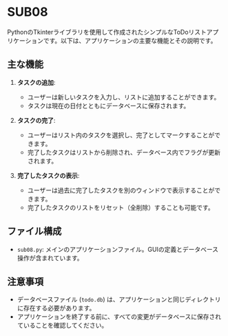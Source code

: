 # SUB08

PythonのTkinterライブラリを使用して作成されたシンプルなToDoリストアプリケーションです。以下は、アプリケーションの主要な機能とその説明です。

## 主な機能

1. **タスクの追加**:
    - ユーザーは新しいタスクを入力し、リストに追加することができます。
    - タスクは現在の日付とともにデータベースに保存されます。

2. **タスクの完了**:
    - ユーザーはリスト内のタスクを選択し、完了としてマークすることができます。
    - 完了したタスクはリストから削除され、データベース内でフラグが更新されます。

3. **完了したタスクの表示**:
    - ユーザーは過去に完了したタスクを別のウィンドウで表示することができます。
    - 完了したタスクのリストをリセット（全削除）することも可能です。

## ファイル構成

- `sub08.py`: メインのアプリケーションファイル。GUIの定義とデータベース操作が含まれています。

## 注意事項

- データベースファイル (`todo.db`) は、アプリケーションと同じディレクトリに存在する必要があります。
- アプリケーションを終了する前に、すべての変更がデータベースに保存されていることを確認してください。
